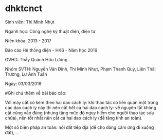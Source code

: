 # dhktcnct

Sinh viên: Thi Minh Nhựt

Ngành học: Công nghệ kỹ thuật điện, điện tử

Niên khóa: 2013 - 2017 


Báo cáo Hệ thống điện - HK6 - Năm học 2016

GVHD: Thầy Quách Hữu Lượng

Nhóm SVTH: Nguyễn Văn Đình, Thi Minh Nhựt, Phạm Thanh Quý, Liên Thái Trường, Lư Anh Tuấn

Ngày: 03/03/2016


#Ghi chú thêm về bài báo cáo:

Với máy cắt có kèm theo hai dao cách ly: khi thao tác có liên quan một trong các dao cách ly này thì nên cắt hết cả hai dao cách ly: về nguyên tắt không cắt cũng vẫn đúng (nhưng tăng mức độ nguy hiểm cho người thao tác sửa chữa), nên tốt nhất nên cắt cả hai dao cách ly (để tăng tính an toàn).

Một số biện pháp an toàn: nối đất tiếp địa (để cho dòng cảm ứng đi xuống đất),...

